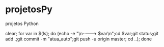 # projetosPy

projetos Python

clear; for var in $(ls); do (echo -e "\n----> $var\n";cd $var;git status;git add .;git commit -m "atua_auto";git push -u origin master; cd ..); done
